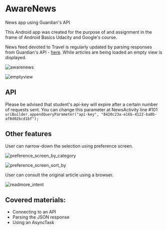 # AwareNews
News app using Guardian's API

This Android app was created for the purpose of and assignment in the frame of Android Basics Udacity and Google's course. 

News feed devoted to Travel is regularly updated by parsing responses from Guardian's API - [here](https://content.guardianapis.com/).
While articles are being loaded an empty view is displayed.

![awarenews](https://user-images.githubusercontent.com/36896406/45706008-6c786080-bb7b-11e8-9114-4337a6f9da68.png)

![emptyview](https://user-images.githubusercontent.com/36896406/45706016-74d09b80-bb7b-11e8-9001-35f399320116.png)

## API
Please be advised that student's api-key will expire after a certain number of requests sent.
You can change this parameter at NewsActivity line #101 
`uriBuilder.appendQueryParameter("api-key", "8420c23a-e16b-4122-ba0b-af8d02bcd1bf");`

## Other features
User can narrow-down the selection using preference screen.

![preference_screen_by_category](https://user-images.githubusercontent.com/36896406/45706019-74d09b80-bb7b-11e8-9d3a-2b383e62afae.png)

![preference_screen_sort_by](https://user-images.githubusercontent.com/36896406/45706765-64212500-bb7d-11e8-8a20-daca42cd08c2.png)

User can consult the original article using a browser.

![readmore_intent](https://user-images.githubusercontent.com/36896406/45706766-64b9bb80-bb7d-11e8-91d2-1e9529285f27.png)

## Covered materials:
* Connecting to an API
* Parsing the JSON response
* Using an AsyncTask
